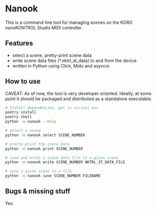 # Nanook

This is a command line tool for managing scenes on the KORG nanoKONTROL Studio MIDI controller.

## Features

- select a scene, pretty-print scene data
- write scene data files (\*.nktrl_st_data) to and from the device
- written in Python using Click, Mido and asyncio

## How to use

CAVEAT: As of now, the tool is very developer oriented. Ideally, at some point it should be packaged and distributed as a standalone executable.

```bash
# Install dependencies, get in virtual env
poetry install
poetry shell
python -m nanook --help

# select a scene
python -m nanook select SCENE_NUMBER

# pretty-print the scene data
python -m nanook print SCENE_NUMBER

# load and write a scene data file to a given scene
python -m nanook write SCENE_NUMBER NKTRL_ST_DATA_FILE

# save a given scene to a file
python -m nanook save SCENE_NUMBER FILENAME
```

## Bugs & missing stuff

Yes.
